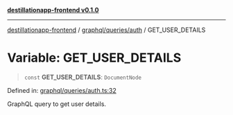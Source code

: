 [**destillationapp-frontend v0.1.0**](../../../../README.md)

***

[destillationapp-frontend](../../../../modules.md) / [graphql/queries/auth](../README.md) / GET\_USER\_DETAILS

# Variable: GET\_USER\_DETAILS

> `const` **GET\_USER\_DETAILS**: `DocumentNode`

Defined in: [graphql/queries/auth.ts:32](https://github.com/DestillApp/main/blob/76aba95a5d8c1d9174ebde73d7b50f0ea64b491a/frontend/src/graphql/queries/auth.ts#L32)

GraphQL query to get user details.
